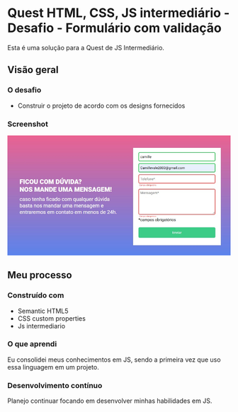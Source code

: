 # Quest HTML, CSS, JS intermediário - Desafio - Formulário com validação

Esta é uma solução para a Quest de JS Intermediário.


## Visão geral

### O desafio

- Construir o projeto de acordo com os designs fornecidos

### Screenshot

[<img src="./src/imagens/formulario-pronto.jpeg" alt="imagem do projeto">](https://camillevale.github.io/Valida-oFormulario/)



## Meu processo

### Construído com

- Semantic HTML5 
- CSS custom properties
- Js intermediario

### O que aprendi

Eu consolidei meus conhecimentos em JS, sendo a primeira vez que uso essa linguagem em um projeto.

### Desenvolvimento contínuo

Planejo continuar focando em desenvolver minhas habilidades em JS.